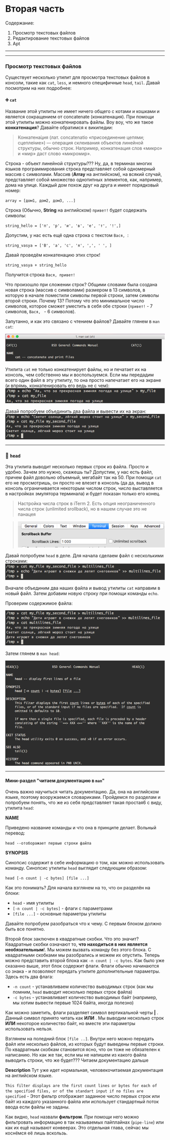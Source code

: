 # Вторая часть
Содержание:

 1. Просмотр текстовых файлов
 2. Редактирование текстовых файлов
 3. Apt
 
<hr>
<hr>

### Просмотр текстовых файлов
Существует несколько утилит для просмотра текстовых файлов в консоли, такие как `cat`, `less`, и немного специфичные `head`, `tail`. Давай посмотрим на них подробнее:
#### :heavy_plus_sign: `cat`
Название этой утилиты не имеет ничего общего с котами и кошками и является сокращением от concatenate (конкатенация). При помощи этой утилиты можно конкатенировать файлы. Воу воу, что же такое **конкатенация**? Давайте обратимся к википедии:

> Конкатена́ция (лат. concatenatio «присоединение цепями; сцепле́ние») — операция склеивания объектов линейной структуры, обычно строк. Например, конкатенация слов «микро» и «мир» даст слово «микромир».

Строка - объект линейной структуры??? Ну, да, в терминах многих языков программирования строка представляет собой одномерный массив с символами. Массив (**Array** на английском), на всякий случай, представляет собой множество однотипных элементов, как, например, дома на улице. Каждый дом похож друг на друга и имеет порядковый номер:

`array = [дом1, дом2, дом3, ...]`

Строка (Обычно, **String** на английском) `привет!` будет содержать символы:

`string_hello = ['п', 'р', 'и', 'в', 'е', 'т', '!',]` 

Допустим, у нас есть ещё одна строка c текстом `Вася, `:

`string_vasya = ['В', 'а', 'с', 'я', ',', ' ', ]`

Давай проведём конкатенацию этих строк!

`string_vasya + string_hello`

Получится строка `Вася, привет!`

Что произошло при сложении строк? Общими словами была создана новая строка (массив с символами) размером в 13 символов, в которую в начале поместили символы первой строки, затем символы второй строки. Почему 13? Потому что это минимальное число символов, которое сможет уместить в себя обе строки (`привет!` - 7 символов,  `Вася, ` - 6 символов).

Запутанно, и как это связано с чтением файлов? Давайте глянем в `man cat`:

![man cat](imgs/man_cat.png)

Утилита `cat` не только конкатенирует файлы, но и печатает их на консоль, чем собственно мы и воспользуемся. Если мы передадим всего один файл в эту утилиту, то она просто напечатает его на экране (и впрямь, конкатенировать его ведь не с чем):
![cat first example](imgs/cat_first_example.png)

Давай попробуем объединить два файла и вывести их на экран:
![cat second example](imgs/cat_second_example.png)

<hr>

### :arrow_down_small: `head`
Эта утилита выводит несколько первых строк из файла. Просто и удобно. Зачем это нужно, скажешь ты? Допустим, у нас есть файл, причем файл довольно объемный, мегабайт так на 50. При помощи `cat` его не просмотришь, он просто не влезет в консоль (да да, вывод в консоль ограничивается некоторым числом строк, число выставляется в настройках эмулятора терминала) и будет показан только его конец.


> Настройка числа строк в iTerm 2. Есть опция неограниченного числа строк (unlimited srollback), но в нашем случае это не панацея

>![iTerm2 scrollback lines settings](imgs/scrollback_lines.png)


Давай попробуем `head` в деле. Для начала сделаем файл с несколькими строками:
![create multilines file](imgs/create_multilines_file.png)

Вначале объединим два наших файла и вывод утилиты `cat` направим в новый файл. Затем добавим новую строку при помощи команды `echo`.

Проверим содержимое файла:

![check multilines file](imgs/check_multilines_file.png)

Затем глянем в `man head`:

![create multilines file](imgs/man_head.png)

<hr>

#### Мини-раздел "читаем документацию в `man`"

Очень важно научиться читать документацию. Да, она на английском языке, поэтому вооружаемся словариками. Пройдемся по разделам и попробуем понять, что же из себя представляет такая простая6 с виду, утилита `head`:

**NAME**

Приведено название команды и что она в принципе делает. Вольный перевод:

`head --отоборажает первые строки файла`

**SYNOPSIS**

Синопсис содержит в себе информацию о том, как можно использовать команду. Синопсис утилиты `head` выглядит следующим образом:

`head [-n count | -c bytes] [file ...]`

Как это понимать? Для начала взглянем на то, что он разделён на блоки:
- `head` - имя утилиты
- `[-n count | -c bytes]` - флаги с параметрами
- `[file ...]` - основные параметры утилиты
 
 Давайте попробуем разобраться что к чему. С первым блоком должно быть все понятно. 
 
 Второй блок заключен в квадратные скобки. Что это значит? Квадратные скобки означают то, **что находиться в них является необязательным**!. Мы можем вызвать команду без этого блока.
 С квадратными скобками мы разобрались и можем их опустить. Теперь можно представить второй блока как `-n count | -c bytes`. Как было уже сказанно выше, этот блок содержит флаги. Флаги обычно начинаются со знака - и позволяют передать утилите дополнительные параметры. Здесь есть два флага:
 
 - `-n count` - устанавливаем количество выводимых строк (как мы помним, `head` выводит несколько первых строк файла)
 - `-c bytes` - устанавливает количество выводимых байт (например, мы хотим вывести первые 1024 байта, иногда полезно)
 
 Как можно заметить, флаги разделяет символ вертикальной черты **|** . Данный символ принято читать как **ИЛИ** . Мы выводим несколько строк **ИЛИ** некоторое количество байт, но вместе эти параметры использовать нельзя.
 
 Взглянем на поледний блок `[file ..]`. Внутри него можно передать файл или несколько файлов, из которых будут выведены первые строки. По квадратным скобкам становится ясно, что он тоже не обязателен к написанию. Но как же так, если мы не напишем из какого файла выводить строки, что же будет??? Читаем документацию дальше
 
 **Description**
 Тут уже идет нормальная, человекочитаемая документация на английском языке. 
 
 `This filter displays are the first count lines or bytes for each of the specified files, or of the standart input if no files are specified` - Этот фильтр отображает заданное число первых строк или байт из каждого указанного файла или использует стандартный поток ввода если файлы не заданы.
 
 Как видно, `head` назвали **фильтром**. При помощи него можно фильтровать информацию в так называемых пайплайнах (`pipe-line`) или как их ещё называют конвеерах. Это отдельная глава, сейчас мы коснёмся её лишь вскользь.
 
